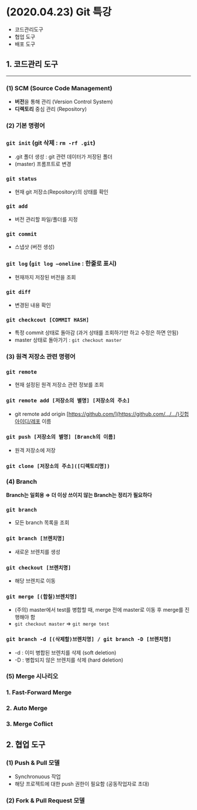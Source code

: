 # (2020.04.23) Git 특강

- 코드관리도구
- 협업 도구
- 배포 도구

## 1. 코드관리 도구

---

### (1) SCM (Source Code Management)

- **버전**을 통해 관리 (Version Control System)
- **디렉토리** 중심 관리 (Repository)

### (2) 기본 명령어

### `git init` (git 삭제 : `rm -rf .git`)

- .git 폴더 생성 : git 관련 데이터가 저장된 폴더
- (master) 프롬프트로 변경

### `git status`

- 현재 git 저장소(Repository)의 상태를 확인

### `git add`

- 버전 관리할 파일/폴더를 지정

### `git commit`

- 스냅샷 (버전 생성)

### `git log` (`git log —oneline` : 한줄로 표시)

- 현재까지 저장된 버전을 조회

### `git diff`

- 변경된 내용 확인

### `git checkcout [COMMIT HASH]`

- 특정 commit 상태로 돌아감 (과거 상태를 조회하기만 하고 수정은 하면 안됨)
- master 상태로 돌아가기 : `git checkout master`

### (3) 원격 저장소 관련 명령어

### `git remote`

- 현재 설정된 원격 저장소 관련 정보를 조회

### `git remote add [저장소의 별명] [저장소의 주소]`

- git remote add origin [https://github.com/](https://github.com/.../.../)깃헙아이디/레포 이름

### `git push [저장소의 별명] [Branch의 이름]`

- 원격 저장소에 저장

### `git clone [저장소의 주소]([디렉토리명])`

### (4) Branch

**Branch는 일회용
⇒ 더 이상 쓰이지 않는 Branch는 정리가 필요하다**

### `git branch`

- 모든 branch 목록을 조회

### `git branch [브렌치명]`

- 새로운 브렌치를 생성

### `git checkout [브렌치명]`

- 해당 브렌치로 이동

### `git merge [(합칠)브렌치명]`

- (주의) master에서 test를 병합할 때, merge 전에 master로 이동 후 merge를 진행해야 함
- `git checkout master` ⇒ `git merge test`

### `git branch -d [(삭제할)브렌치명] / git branch -D [브렌치명]`

- -d : 이미 병합된 브렌치를 삭제 (soft deletion)
- -D : 병합되지 않은 브렌치를 삭제 (hard deletion)

### (5) Merge 시나리오

### 1. Fast-Forward Merge

### 2. Auto Merge

### 3. Merge Coflict

## 2. 협업 도구

### (1) Push & Pull 모델

- Synchronuous  작업
- 해당 프로젝트에 대한 push 권한이 필요함 (공동작업자로 초대)

### (2) Fork & Pull Request 모델
